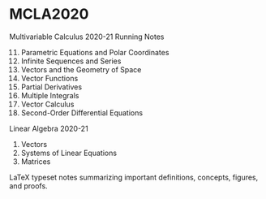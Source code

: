# MCLA2020
Multivariable Calculus 2020-21
Running Notes

11. Parametric Equations and Polar Coordinates
12. Infinite Sequences and Series
13. Vectors and the Geometry of Space
14. Vector Functions
15. Partial Derivatives
16. Multiple Integrals
17. Vector Calculus
18. Second-Order Differential Equations

Linear Algebra 2020-21

1. Vectors
2. Systems of Linear Equations
3. Matrices

LaTeX typeset notes summarizing important definitions, concepts, figures, and proofs.
